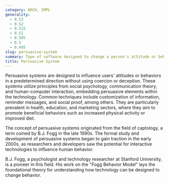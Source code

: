 ```yaml
---
category: ARCH, IMPL
generality:
  - 0.53
  - 0.52
  - 0.515
  - 0.51
  - 0.505
  - 0.5
  - 0.495
slug: persuasive-system
summary: Type of software designed to change a person's attitude or behavior through persuasion and social influence.
title: Persuasive System
---
```


Persuasive systems are designed to influence users' attitudes or behaviors in a predetermined direction without using coercion or deception. These systems utilize principles from social psychology, communication theory, and human-computer interaction, embedding persuasive elements within the technology. Common techniques include customization of information, reminder messages, and social proof, among others. They are particularly prevalent in health, education, and marketing sectors, where they aim to promote beneficial behaviors such as increased physical activity or improved diet.

The concept of persuasive systems originated from the field of captology, a term coined by B.J. Fogg in the late 1990s. The formal study and development of persuasive systems began to gain traction in the early 2000s, as researchers and developers saw the potential for interactive technologies to influence human behavior.

B.J. Fogg, a psychologist and technology researcher at Stanford University, is a pioneer in this field. His work on the "Fogg Behavior Model" lays the foundational theory for understanding how technology can be designed to change behavior.
